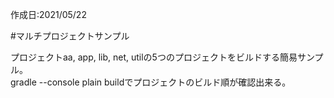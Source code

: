 作成日:2021/05/22  

#マルチプロジェクトサンプル  

プロジェクトaa, app, lib, net, utilの5つのプロジェクトをビルドする簡易サンプル。  
gradle --console plain buildでプロジェクトのビルド順が確認出来る。  

